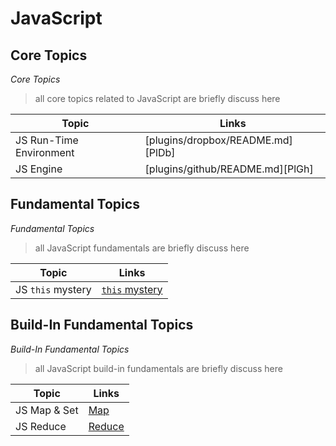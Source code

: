 # JavaScript

## Core Topics

_Core Topics_

> all core topics related to JavaScript are briefly discuss here

| Topic | Links |
| ------ | ------ |
| JS Run-Time Environment | [plugins/dropbox/README.md][PlDb] |
| JS Engine | [plugins/github/README.md][PlGh] |


## Fundamental Topics

_Fundamental Topics_

> all JavaScript fundamentals are briefly discuss here

| Topic | Links |
| ------ | ------ |
| JS `this` mystery| [`this` mystery](https://github.com/rahmanmajeed/JavaScript/blob/master/Build-In%20Fundamental/map.md) |


## Build-In Fundamental Topics

_Build-In Fundamental Topics_

> all JavaScript build-in fundamentals are briefly discuss here

| Topic | Links |
| ------ | ------ |
| JS Map & Set | [Map](https://github.com/rahmanmajeed/JavaScript/blob/master/Build-In%20Fundamental/map.md) |
| JS Reduce | [Reduce]() |